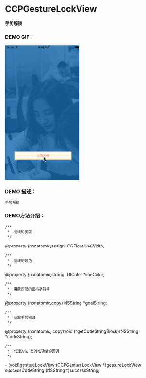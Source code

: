 # CCPGestureLockView

#### 手势解锁

### DEMO GIF：

![gif](https://github.com/IMCCP/CCPGestureLockView/blob/master/CCPGestureLockView/CCPGestureLockView/gestureLock.gif)

### DEMO 描述：
```
手势解锁
```
### DEMO方法介绍：
```
/**
 *  划线的宽度
 */
```
@property (nonatomic,assign) CGFloat lineWidth;
```
/**
 *  划线的颜色
 */
```
@property (nonatomic,strong) UIColor *lineColor;
```
/**
 *  需要匹配的密码字符串
 */
```
@property (nonatomic,copy) NSString *goalString;
```
/**
 *  获取手势密码
 */
```
@property (nonatomic, copy)void (^getCodeStringBlock)(NSString *codeString);
```
/**
 *  代理方法 比对成功后的回调
 */
```
\- (void)gestureLockView:(CCPGestureLockView *)gestureLockView successCodeString:(NSString *)successString;
```
